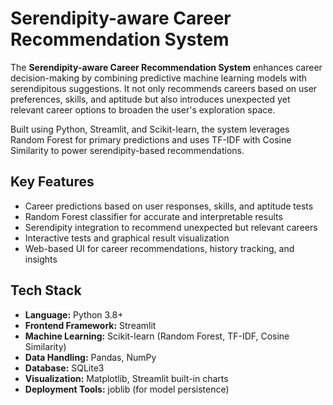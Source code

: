# Serendipity-aware Career Recommendation System

The **Serendipity-aware Career Recommendation System** enhances career decision-making by combining predictive machine learning models with serendipitous suggestions. It not only recommends careers based on user preferences, skills, and aptitude but also introduces unexpected yet relevant career options to broaden the user's exploration space.

Built using Python, Streamlit, and Scikit-learn, the system leverages Random Forest for primary predictions and uses TF-IDF with Cosine Similarity to power serendipity-based recommendations.

## Key Features

- Career predictions based on user responses, skills, and aptitude tests  
- Random Forest classifier for accurate and interpretable results  
- Serendipity integration to recommend unexpected but relevant careers  
- Interactive tests and graphical result visualization  
- Web-based UI for career recommendations, history tracking, and insights  

## Tech Stack

- **Language:** Python 3.8+  
- **Frontend Framework:** Streamlit  
- **Machine Learning:** Scikit-learn (Random Forest, TF-IDF, Cosine Similarity)  
- **Data Handling:** Pandas, NumPy  
- **Database:** SQLite3  
- **Visualization:** Matplotlib, Streamlit built-in charts  
- **Deployment Tools:** joblib (for model persistence)
